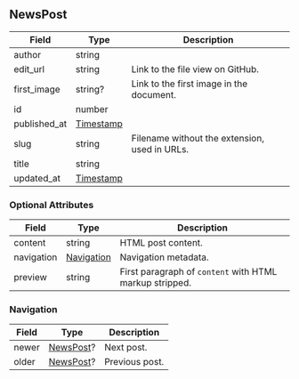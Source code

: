 ## NewsPost

Field        | Type                    | Description
-------------|-------------------------|------------
author       | string                  | |
edit_url     | string                  | Link to the file view on GitHub.
first_image  | string?                 | Link to the first image in the document.
id           | number                  | |
published_at | [Timestamp](#timestamp) | |
slug         | string                  | Filename without the extension, used in URLs.
title        | string                  | |
updated_at   | [Timestamp](#timestamp) | |

### Optional Attributes

Field      | Type                               | Description
-----------|------------------------------------|------------
content    | string                             | HTML post content.
navigation | [Navigation](#newspost-navigation) | Navigation metadata.
preview    | string                             | First paragraph of `content` with HTML markup stripped.

<div id="newspost-navigation" data-unique="newspost-navigation"></div>

### Navigation

Field | Type                   | Description
------|------------------------|------------
newer | [NewsPost](#newspost)? | Next post.
older | [NewsPost](#newspost)? | Previous post.
